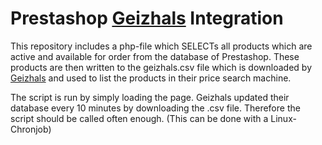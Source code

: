 # Prestashop [Geizhals](https://geizhals.at/) Integration

This repository includes a php-file which SELECTs all products which are active and available for order from the database of Prestashop.
These products are then written to the geizhals.csv file which is downloaded by [Geizhals](https://geizhals.at/) and used to list the products in their price search machine.

The script is run by simply loading the page. Geizhals updated their database every 10 minutes by downloading the .csv file. Therefore the script should be called often enough. (This can be done with a Linux-Chronjob)
